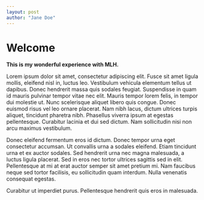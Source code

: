 ```yaml
---
layout: post
author: "Jane Doe"
---
```


# Welcome

**This is my wonderful experience with MLH.**

Lorem ipsum dolor sit amet, consectetur adipiscing elit. Fusce sit amet ligula mollis, eleifend nisl in, luctus leo. Vestibulum vehicula elementum tellus ut dapibus. Donec hendrerit massa quis sodales feugiat. Suspendisse in quam id mauris pulvinar tempor vitae nec elit. Mauris tempor lorem felis, in tempor dui molestie ut. Nunc scelerisque aliquet libero quis congue. Donec euismod risus vel leo ornare placerat. Nam nibh lacus, dictum ultrices turpis aliquet, tincidunt pharetra nibh. Phasellus viverra ipsum at egestas pellentesque. Curabitur lacinia et dui sed dictum. Nam sollicitudin nisi non arcu maximus vestibulum.

Donec eleifend fermentum eros id dictum. Donec tempor urna eget consectetur accumsan. Ut convallis urna a sodales eleifend. Etiam tincidunt urna et ex auctor sodales. Sed hendrerit urna nec magna malesuada, a luctus ligula placerat. Sed in eros nec tortor ultrices sagittis sed in elit. Pellentesque at mi at erat auctor semper sit amet pretium mi. Nam faucibus neque sed tortor facilisis, eu sollicitudin quam interdum. Nulla venenatis consequat egestas.

Curabitur ut imperdiet purus. Pellentesque hendrerit quis eros in malesuada.